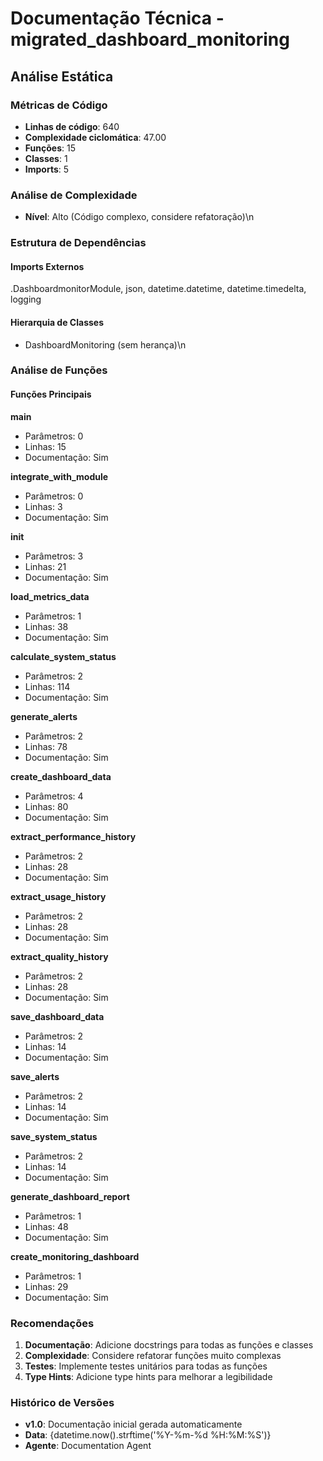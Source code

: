 # Documentação Técnica - migrated_dashboard_monitoring

## Análise Estática

### Métricas de Código
- **Linhas de código**: 640
- **Complexidade ciclomática**: 47.00
- **Funções**: 15
- **Classes**: 1
- **Imports**: 5

### Análise de Complexidade
- **Nível**: Alto (Código complexo, considere refatoração)\n
### Estrutura de Dependências

#### Imports Externos
.DashboardmonitorModule, json, datetime.datetime, datetime.timedelta, logging

#### Hierarquia de Classes
- DashboardMonitoring (sem herança)\n
### Análise de Funções

#### Funções Principais
**main**
- Parâmetros: 0
- Linhas: 15
- Documentação: Sim

**integrate_with_module**
- Parâmetros: 0
- Linhas: 3
- Documentação: Sim

**__init__**
- Parâmetros: 3
- Linhas: 21
- Documentação: Sim

**load_metrics_data**
- Parâmetros: 1
- Linhas: 38
- Documentação: Sim

**calculate_system_status**
- Parâmetros: 2
- Linhas: 114
- Documentação: Sim

**generate_alerts**
- Parâmetros: 2
- Linhas: 78
- Documentação: Sim

**create_dashboard_data**
- Parâmetros: 4
- Linhas: 80
- Documentação: Sim

**extract_performance_history**
- Parâmetros: 2
- Linhas: 28
- Documentação: Sim

**extract_usage_history**
- Parâmetros: 2
- Linhas: 28
- Documentação: Sim

**extract_quality_history**
- Parâmetros: 2
- Linhas: 28
- Documentação: Sim

**save_dashboard_data**
- Parâmetros: 2
- Linhas: 14
- Documentação: Sim

**save_alerts**
- Parâmetros: 2
- Linhas: 14
- Documentação: Sim

**save_system_status**
- Parâmetros: 2
- Linhas: 14
- Documentação: Sim

**generate_dashboard_report**
- Parâmetros: 1
- Linhas: 48
- Documentação: Sim

**create_monitoring_dashboard**
- Parâmetros: 1
- Linhas: 29
- Documentação: Sim

### Recomendações

1. **Documentação**: Adicione docstrings para todas as funções e classes
2. **Complexidade**: Considere refatorar funções muito complexas
3. **Testes**: Implemente testes unitários para todas as funções
4. **Type Hints**: Adicione type hints para melhorar a legibilidade

### Histórico de Versões

- **v1.0**: Documentação inicial gerada automaticamente
- **Data**: {datetime.now().strftime('%Y-%m-%d %H:%M:%S')}
- **Agente**: Documentation Agent

